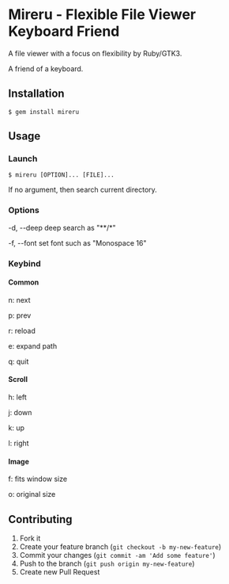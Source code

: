# Mireru - Flexible File Viewer Keyboard Friend

A file viewer with a focus on flexibility by Ruby/GTK3.

A friend of a keyboard.

## Installation

    $ gem install mireru

## Usage

### Launch

    $ mireru [OPTION]... [FILE]...

If no argument, then search current directory.

### Options

-d, --deep
    deep search as "**/*"

-f, --font
    set font such as "Monospace 16"

### Keybind

#### Common

n: next

p: prev

r: reload

e: expand path

q: quit

#### Scroll

h: left

j: down

k: up

l: right

#### Image

f: fits window size

o: original size

## Contributing

1. Fork it
2. Create your feature branch (`git checkout -b my-new-feature`)
3. Commit your changes (`git commit -am 'Add some feature'`)
4. Push to the branch (`git push origin my-new-feature`)
5. Create new Pull Request
